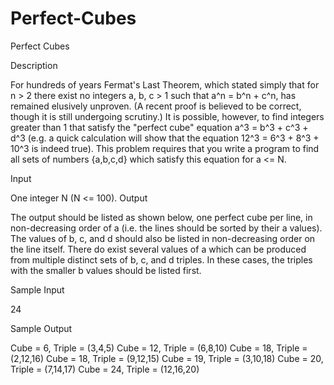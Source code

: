 # Perfect-Cubes

Perfect Cubes

Description

For hundreds of years Fermat's Last Theorem, which stated simply that for n > 2 there exist no integers a, b, c > 1 such that a^n = b^n + c^n, has remained elusively unproven. (A recent proof is believed to be correct, though it is still undergoing scrutiny.) It is possible, however, to find integers greater than 1 that satisfy the "perfect cube" equation a^3 = b^3 + c^3 + d^3 (e.g. a quick calculation will show that the equation 12^3 = 6^3 + 8^3 + 10^3 is indeed true). This problem requires that you write a program to find all sets of numbers {a,b,c,d} which satisfy this equation for a <= N.

Input

One integer N (N <= 100).
Output

The output should be listed as shown below, one perfect cube per line, in non-decreasing order of a (i.e. the lines should be sorted by their a values). The values of b, c, and d should also be listed in non-decreasing order on the line itself. There do exist several values of a which can be produced from multiple distinct sets of b, c, and d triples. In these cases, the triples with the smaller b values should be listed first.

Sample Input

24

Sample Output

Cube = 6, Triple = (3,4,5)
Cube = 12, Triple = (6,8,10)
Cube = 18, Triple = (2,12,16)
Cube = 18, Triple = (9,12,15)
Cube = 19, Triple = (3,10,18)
Cube = 20, Triple = (7,14,17)
Cube = 24, Triple = (12,16,20)
